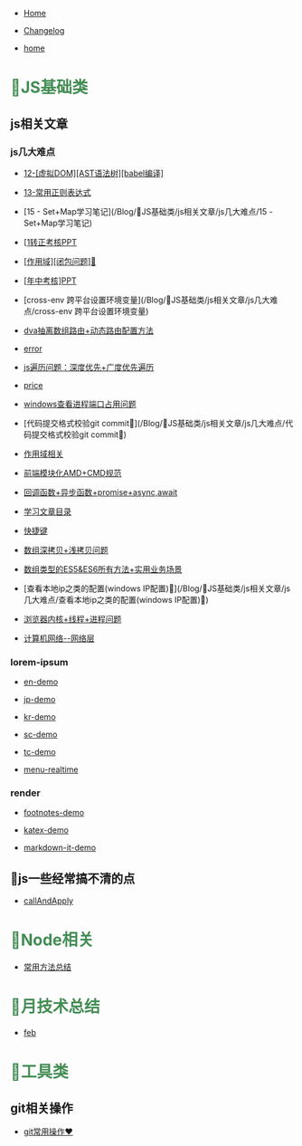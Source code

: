 
* [Home](/Blog)
* [Changelog](/Blog/changelog)

* [home](/Blog//home) 

<h1 style="color:#448d55;">🍉JS基础类</h1> 

## js相关文章 

### js几大难点 

* [12-[虚拟DOM][AST语法树][babel编译]](/Blog/🍉JS基础类/js相关文章/js几大难点/12-[虚拟DOM][AST语法树][babel编译]) 

* [13-常用正则表达式](/Blog/🍉JS基础类/js相关文章/js几大难点/13-常用正则表达式) 

* [15 - Set+Map学习笔记](/Blog/🍉JS基础类/js相关文章/js几大难点/15 - Set+Map学习笔记) 

* [[1转正考核PPT](/Blog/🍉JS基础类/js相关文章/js几大难点/[1转正考核PPT) 

* [[作用域][闭包问题]🍭](/Blog/🍉JS基础类/js相关文章/js几大难点/[作用域][闭包问题]🍭) 

* [[年中考核]PPT](/Blog/🍉JS基础类/js相关文章/js几大难点/[年中考核]PPT) 

* [cross-env 跨平台设置环境变量](/Blog/🍉JS基础类/js相关文章/js几大难点/cross-env 跨平台设置环境变量) 

* [dva抽离数组路由+动态路由配置方法](/Blog/🍉JS基础类/js相关文章/js几大难点/dva抽离数组路由+动态路由配置方法) 

* [error](/Blog/🍉JS基础类/js相关文章/js几大难点/error) 

* [js遍历问题：深度优先+广度优先遍历](/Blog/🍉JS基础类/js相关文章/js几大难点/js遍历问题：深度优先+广度优先遍历) 

* [price](/Blog/🍉JS基础类/js相关文章/js几大难点/price) 

* [windows查看进程端口占用问题](/Blog/🍉JS基础类/js相关文章/js几大难点/windows查看进程端口占用问题) 

* [代码提交格式校验git commit🍉](/Blog/🍉JS基础类/js相关文章/js几大难点/代码提交格式校验git commit🍉) 

* [作用域相关](/Blog/🍉JS基础类/js相关文章/js几大难点/作用域相关) 

* [前端模块化AMD+CMD规范](/Blog/🍉JS基础类/js相关文章/js几大难点/前端模块化AMD+CMD规范) 

* [回调函数+异步函数+promise+async,await](/Blog/🍉JS基础类/js相关文章/js几大难点/回调函数+异步函数+promise+async,await) 

* [学习文章目录](/Blog/🍉JS基础类/js相关文章/js几大难点/学习文章目录) 

* [快捷键](/Blog/🍉JS基础类/js相关文章/js几大难点/快捷键) 

* [数组深拷贝+浅拷贝问题](/Blog/🍉JS基础类/js相关文章/js几大难点/数组深拷贝+浅拷贝问题) 

* [数组类型的ES5&ES6所有方法+实用业务场景](/Blog/🍉JS基础类/js相关文章/js几大难点/数组类型的ES5&ES6所有方法+实用业务场景) 

* [查看本地ip之类的配置(windows IP配置)🥝](/Blog/🍉JS基础类/js相关文章/js几大难点/查看本地ip之类的配置(windows IP配置)🥝) 

* [浏览器内核+线程+进程问题](/Blog/🍉JS基础类/js相关文章/js几大难点/浏览器内核+线程+进程问题) 

* [计算机网络--网络层](/Blog/🍉JS基础类/js相关文章/js几大难点/计算机网络--网络层) 

### lorem-ipsum 

* [en-demo](/Blog/🍉JS基础类/js相关文章/lorem-ipsum/en-demo) 

* [jp-demo](/Blog/🍉JS基础类/js相关文章/lorem-ipsum/jp-demo) 

* [kr-demo](/Blog/🍉JS基础类/js相关文章/lorem-ipsum/kr-demo) 

* [sc-demo](/Blog/🍉JS基础类/js相关文章/lorem-ipsum/sc-demo) 

* [tc-demo](/Blog/🍉JS基础类/js相关文章/lorem-ipsum/tc-demo) 

* [menu-realtime](/Blog/🍉JS基础类/js相关文章/menu-realtime) 

### render 

* [footnotes-demo](/Blog/🍉JS基础类/js相关文章/render/footnotes-demo) 

* [katex-demo](/Blog/🍉JS基础类/js相关文章/render/katex-demo) 

* [markdown-it-demo](/Blog/🍉JS基础类/js相关文章/render/markdown-it-demo) 

## 🍓js一些经常搞不清的点 

* [callAndApply](/Blog/🍉JS基础类/🍓js一些经常搞不清的点/callAndApply) 

<h1 style="color:#448d55;">🍋Node相关</h1> 

* [常用方法总结](/Blog/🍋Node相关/常用方法总结) 

<h1 style="color:#448d55;">🍧月技术总结</h1> 

* [feb](/Blog/🍧月技术总结/feb) 

<h1 style="color:#448d55;">🍭工具类</h1> 

## git相关操作 

* [git常用操作❤](/Blog/🍭工具类/git相关操作/git常用操作❤) 

